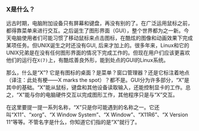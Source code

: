 ### X是什么？

远古时期，电脑附加设备只有屏幕和键盘，再没有别的了。在广泛运用鼠标之前，都得靠菜单来进行交互。之后诞生了图形界面（GUI），整个世界都为之一新。今天电脑使用者们可能习惯了移动鼠标来点击图标，在酷炫的图像和动画效果下完成某项任务。但UNIX诞生之时还没有GUI, 后来才加上的。很多年来，Linux和它的UNIX兄弟是在没有任何图形界面的情况下完成工作的。但现在用户们应该更喜欢他们的运行在`X(7)`上，有酷炫善良外形，能到处点的GUI的Linux系统。

那么，什么是“X”? 它是有图标的桌面？是菜单？窗口管理器？还是它标注着地点（译注：此处有梗——X marks the spot）？都不是。GUI分为许多部分，“X”是其中的基础。“X”能从鼠标，键盘和其他设备读取输入，还能控制显卡的工作。总之，“X”能与你的电脑硬件交互以完成图形工作，其他程序只是与“X”交互。

在这里要提一提一系列名称，“X”只是你可能遇到的名称之一。它还叫“X11”、“xorg”、“X Window System”、“X Window”、“X11R6”、“X Version 11”等等。不管名字是什么，你知道它们指的是“X”就行了。

